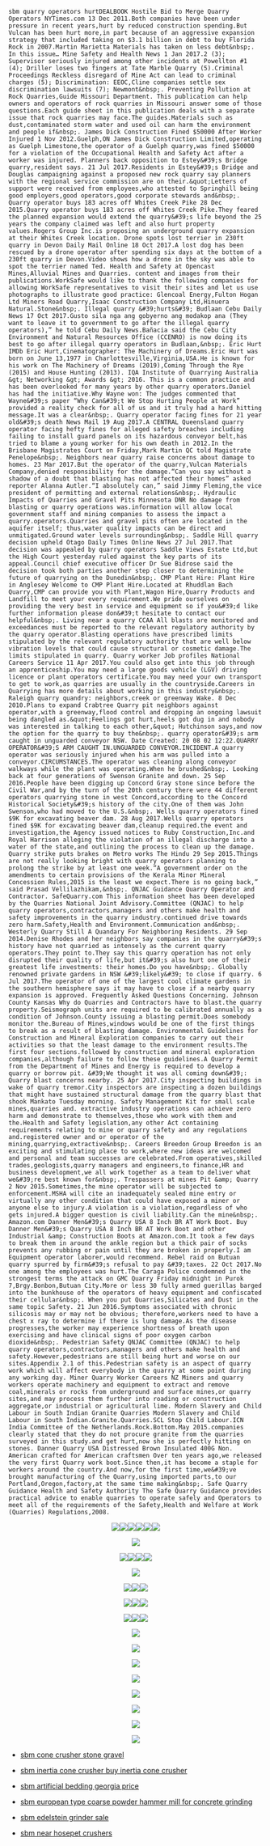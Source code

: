 
```
sbm quarry operators hurtDEALBOOK Hostile Bid to Merge Quarry Operators NYTimes.com 13 Dec 2011.Both companies have been under pressure in recent years,hurt by reduced construction spending.But Vulcan has been hurt more,in part because of an aggressive expansion strategy that included taking on $3.1 billion in debt to buy Florida Rock in 2007.Martin Marietta Materials has taken on less debt&nbsp;. In this issue… Mine Safety and Health News 1 Jan 2017.2 (3); Supervisor seriously injured among other incidents at Powellton #1 (4); Driller loses two fingers at Tate Marble Quarry (5).Criminal Proceedings Reckless disregard of Mine Act can lead to criminal charges (5); Discrimination: EEOC,Cline companies settle sex discrimination lawsuits (7); Newmont&nbsp;. Preventing Pollution at Rock Quarries,Guide Missouri Department. This publication can help owners and operators of rock quarries in Missouri answer some of those questions.Each guide sheet in this publication deals with a separate issue that rock quarries may face.The guides.Materials such as dust,contaminated storm water and used oil can harm the environment and people if&nbsp;. James Dick Construction Fined $50000 After Worker Injured 1 Nov 2012.Guelph,ON James Dick Construction Limited,operating as Guelph Limestone,the operator of a Guelph quarry,was fined $50000 for a violation of the Occupational Health and Safety Act after a worker was injured. Planners back opposition to Estey&#39;s Bridge quarry,resident says. 21 Jul 2017.Residents in Estey&#39;s Bridge and Douglas campaigning against a proposed new rock quarry say planners with the regional service commission are on their.&quot;Letters of support were received from employees,who attested to Springhill being good employers,good operators,good corporate stewards and&nbsp;. Quarry operator buys 183 acres off Whites Creek Pike 28 Dec 2015.Quarry operator buys 183 acres off Whites Creek Pike.They feared the planned expansion would extend the quarry&#39;s life beyond the 25 years the company claimed was left and also hurt property values.Rogers Group Inc.is proposing an underground quarry expansion at their Whites Creek location. Drone spots lost terrier in 230ft quarry in Devon Daily Mail Online 18 Oct 2017.A lost dog has been rescued by a drone operator after spending six days at the bottom of a 230ft quarry in Devon.Video shows how a drone in the sky was able to spot the terrier named Ted. Health and Safety at Opencast Mines,Alluvial Mines and Quarries. content and images from their publications.WorkSafe would like to thank the following companies for allowing WorkSafe representatives to visit their sites and let us use photographs to illustrate good practice: Glencoal Energy,Fulton Hogan Ltd Miners Road Quarry,Isaac Construction Company Ltd,Hinuera Natural.Stone&nbsp;. Illegal quarry &#39;hurts&#39; Budlaan Cebu Daily News 17 Oct 2017.Gusto sila nga ang gobyerno ang modakop ana (They want to leave it to government to go after the illegal quarry operators),” he told Cebu Daily News.Bañacia said the Cebu City Environment and Natural Resources Office (CCENRO) is now doing its best to go after illegal quarry operators in Budlaan,&nbsp;. Eric Hurt IMDb Eric Hurt,Cinematographer: The Machinery of Dreams.Eric Hurt was born on June 13,1977 in Charlottesville,Virginia,USA.He is known for his work on The Machinery of Dreams (2019),Coming Through the Rye (2015) and House Hunting (2013). IQA Institute of Quarrying Australia &gt; Networking &gt; Awards &gt; 2016. This is a common practice and has been overlooked for many years by other quarry operators.Daniel has had the initiative.Why Wayne won: The judges commented that Wayne&#39;s paper “Why Can&#39;t We Stop Hurting People at Work” provided a reality check for all of us and it truly had a hard hitting message.It was a clear&nbsp;. Quarry operator facing fines for 21 year old&#39;s death News Mail 19 Aug 2017.A CENTRAL Queensland quarry operator facing hefty fines for alleged safety breaches including failing to install guard panels on its hazardous conveyor belt,has tried to blame a young worker for his own death in 2012.In the Brisbane Magistrates Court on Friday,Mark Martin QC told Magistrate Penelope&nbsp;. Neighbors near quarry raise concerns about damage to homes. 23 Mar 2017.But the operator of the quarry,Vulcan Materials Company,denied responsibility for the damage.“Can you say without a shadow of a doubt that blasting has not affected their homes” asked reporter Alanna Autler.“I absolutely can,” said Jimmy Fleming,the vice president of permitting and external relations&nbsp;. Hydraulic Impacts of Quarries and Gravel Pits Minnesota DNR No damage from blasting or quarry operations was.information will allow local government staff and mining companies to assess the impact a quarry.operators.Quarries and gravel pits often are located in the aquifer itself; thus,water quality impacts can be direct and unmitigated.Ground water levels surrounding&nbsp;. Saddle Hill quarry decision upheld Otago Daily Times Online News 27 Jul 2017.That decision was appealed by quarry operators Saddle Views Estate Ltd,but the High Court yesterday ruled against the key parts of its appeal.Council chief executive officer Dr Sue Bidrose said the decision took both parties another step closer to determining the future of quarrying on the Dunedin&nbsp;. CMP Plant Hire: Plant Hire in Anglesey Welcome to CMP Plant Hire.Located at Rhuddlan Bach Quarry,CMP can provide you with Plant,Wagon Hire,Quarry Products and Landfill to meet your every requirement.We pride ourselves on providing the very best in service and equipment so if you&#39;d like further information please don&#39;t hesitate to contact our helpful&nbsp;. Living near a quarry CCAA All blasts are monitored and exceedances must be reported to the relevant regulatory authority by the quarry operator.Blasting operations have prescribed limits stipulated by the relevant regulatory authority that are well below vibration levels that could cause structural or cosmetic damage.The limits stipulated in quarry. Quarry worker Job profiles National Careers Service 11 Apr 2017.You could also get into this job through an apprenticeship.You may need a large goods vehicle (LGV) driving licence or plant operators certificate.You may need your own transport to get to work,as quarries are usually in the countryside.Careers in Quarrying has more details about working in this industry&nbsp;. Raleigh quarry quandry: neighbors,creek or greenway Wake. 8 Dec 2010.Plans to expand Crabtree Quarry pit neighbors against operator,with a greenway,flood control and dropping an ongoing lawsuit being dangled as.&quot;Feelings got hurt,heels got dug in and nobody was interested in talking to each other,&quot; Hutchinson says,and now the option for the quarry to buy the&nbsp;. quarry operator&#39;s arm caught in unguarded conveyor NSW. Date Created: 20 08 02 12:22.QUARRY OPERATOR&#39;S ARM CAUGHT IN.UNGUARDED CONVEYOR.INCIDENT.A quarry operator was seriously injured when his arm was pulled into a conveyor.CIRCUMSTANCES.The operator was cleaning along conveyor walkways while the plant was operating.When he brushed&nbsp;. Looking back at four generations of Swenson Granite and down. 25 Sep 2016.People have been digging up Concord Gray stone since before the Civil War,and by the turn of the 20th century there were 44 different operators quarrying stone in west Concord,according to the Concord Historical Society&#39;s history of the city.One of them was John Swenson,who had moved to the U.S.&nbsp;. Wells quarry operators fined $9K for excavating beaver dam. 28 Aug 2017.Wells quarry operators fined $9K for excavating beaver dam,cleanup required.the event and investigation,the Agency issued notices to Ruby Construction,Inc.and Royal Harrison alleging the violation of an illegal discharge into a water of the state,and outlining the process to clean up the damage. Quarry strike puts brakes on Metro works The Hindu 29 Sep 2015.Things are not really looking bright with quarry operators planning to prolong the strike by at least one week.“A government order on the amendments to certain provisions of the Kerala Minor Mineral Concession Rules,2015 is the least we expect.There is no going back,” said Prasad Vellilazhikam,&nbsp;. QNJAC Guidance Quarry Operator and Contractor. SafeQuarry.com This information sheet has been developed by the Quarries National Joint Advisory.Committee (QNJAC) to help quarry operators,contractors,managers and others make health and safety improvements in the quarry industry.continued drive towards zero harm.Safety,Health and Environment.Communication and&nbsp;. Westerly Quarry Still A Quandary For Neighboring Residents. 29 Sep 2014.Denise Rhodes and her neighbors say companies in the quarry&#39;s history have not quarried as intensely as the current quarry operators.They point to.They say this quarry operation has not only disrupted their quality of life,but it&#39;s also hurt one of their greatest life investments: their homes.Do you have&nbsp;. Globally renowned private gardens in NSW &#39;likely&#39; to close if quarry. 6 Jul 2017.The operator of one of the largest cool climate gardens in the southern hemisphere says it may have to close if a nearby quarry expansion is approved. Frequently Asked Questions Concerning. Johnson County Kansas Why do Quarries and Contractors have to blast.the quarry property.Seismograph units are required to be calibrated annually as a condition of Johnson.County issuing a blasting permit.Does somebody monitor the.Bureau of Mines,windows would be one of the first things to break as a result of blasting damage. Environmental Guidelines for Construction and Mineral Exploration companies to carry out their activities so that the least damage to the environment results.The first four sections.followed by construction and mineral exploration companies,although failure to follow these guidelines.A Quarry Permit from the Department of Mines and Energy is required to develop a quarry or borrow pit. &#39;We thought it was all coming down&#39;: Quarry blast concerns nearby. 25 Apr 2017.City inspecting buildings in wake of quarry tremor.City inspectors are inspecting a dozen buildings that might have sustained structural damage from the quarry blast that shook Mankato Tuesday morning. Safety Management Kit for small scale mines,quarries and. extractive industry operations can achieve zero harm and demonstrate to themselves,those who work with them and the.Health and Safety legislation,any other Act containing requirements relating to mine or quarry safety and any regulations and.registered owner and or operator of the mining,quarrying,extractive&nbsp;. Careers Breedon Group Breedon is an exciting and stimulating place to work,where new ideas are welcomed and personal and team successes are celebrated.From operatives,skilled trades,geologists,quarry managers and engineers,to finance,HR and business development,we all work together as a team to deliver what we&#39;re best known for&nbsp;. Trespassers at mines Pit &amp; Quarry 2 Nov 2015.Sometimes,the mine operator will be subjected to enforcement.MSHA will cite an inadequately sealed mine entry or virtually any other condition that could have exposed a miner or anyone else to injury.A violation is a violation,regardless of who gets injured.A bigger question is civil liability.Can the mine&nbsp;. Amazon.com Danner Men&#39;s Quarry USA 8 Inch BR AT Work Boot. Buy Danner Men&#39;s Quarry USA 8 Inch BR AT Work Boot and other Industrial &amp; Construction Boots at Amazon.com.It took a few days to break them in around the ankle region but a thick pair of socks prevents any rubbing or pain until they are broken in properly.I am Equipment operator laborer,would recommend. Rebel raid on Butuan quarry spurred by firm&#39;s refusal to pay &#39;taxes. 22 Oct 2017.No one among the employees was hurt.The Caraga Police condemned in the strongest terms the attack on GMC Quarry Friday midnight in Purok 7,Brgy.Bonbon,Butuan City.More or less 30 fully armed guerillas barged into the bunkhouse of the operators of heavy equipment and confiscated their cellular&nbsp;. When you put Quarries,Silicates and Dust in the same topic Safety. 21 Jun 2016.Symptoms associated with chronic silicosis may or may not be obvious; therefore,workers need to have a chest x ray to determine if there is lung damage.As the disease progresses,the worker may experience shortness of breath upon exercising and have clinical signs of poor oxygen carbon dioxide&nbsp;. Pedestrian Safety QNJAC Committee (QNJAC) to help quarry operators,contractors,managers and others make health and safety.However,pedestrians are still being hurt and worse on our sites.Appendix 2.1 of this.Pedestrian safety is an aspect of quarry work which will affect everybody in the quarry at some point during any working day. Miner Quarry Worker Careers NZ Miners and quarry workers operate machinery and equipment to extract and remove coal,minerals or rocks from underground and surface mines,or quarry sites,and may process them further into roading or construction aggregate,or industrial or agricultural lime. Modern Slavery and Child Labour in South Indian Granite Quarries Modern Slavery and Child Labour in South Indian.Granite.Quarries.SCL Stop Child Labour.ICN India Committee of the Netherlands.Rock.Bottom.May 2015.companies clearly stated that they do not procure granite from the quarries surveyed in this study.and get hurt,now she is perfectly hitting on stones. Danner Quarry USA Distressed Brown Insulated 400G Non. American crafted for American craftsmen Over ten years ago,we released the very first Quarry work boot.Since then,it has become a staple for workers around the country.And now,for the first time,we&#39;ve brought manufacturing of the Quarry,using imported parts,to our Portland,Oregon,factory,at the same time making&nbsp;. Safe Quarry Guidance Health and Safety Authority The Safe Quarry Guidance provides practical advice to enable quarries to operate safely and Operators to meet all of the requirements of the Safety,Health and Welfare at Work (Quarries) Regulations,2008. 
```

<div align="center">
  
<a rel="nofollow" href="https://m.shibang-china.com?f=github&k=sbm+quarry+operators+hurt"><img src="https://static.shibang-china.com/en/l.png"></a><img src="https://static.shibang-china.com/en/hw.png"><a rel="nofollow" href="https://m.shibang-china.com/product/?f=github&k=sbm+quarry+operators+hurt"><img src="https://static.shibang-china.com/en/p.png"></a><a rel="nofollow" href="https://m.shibang-china.com/cases/?f=github&k=sbm+quarry+operators+hurt"><img src="https://static.shibang-china.com/en/c.png"></a><a rel="nofollow" href="https://m.shibang-china.com/news/?f=github&k=sbm+quarry+operators+hurt"><img src="https://static.shibang-china.com/en/n.png"></a><a rel="nofollow" href="https://m.shibang-china.com?f=github&k=sbm+quarry+operators+hurt"><img src="https://static.shibang-china.com/en/m.png"></a>

<a rel="nofollow" href="https://m.shibang-china.com/product/?f=github&k=sbm+quarry+operators+hurt"><img src="https://static.shibang-china.com/en/b.jpg"></a>
  
<a rel="nofollow" href="https://m.shibang-china.com/solution-aggregate.html?f=github&k=sbm+quarry+operators+hurt"><img src="https://static.shibang-china.com/en/a.jpg"></a><a rel="nofollow" href="https://m.shibang-china.com/solution-mine.html?f=github&k=sbm+quarry+operators+hurt"><img src="https://static.shibang-china.com/en/m.jpg"></a><a rel="nofollow" href="https://m.shibang-china.com/solution-mill.html?f=github&k=sbm+quarry+operators+hurt"><img src="https://static.shibang-china.com/en/g.jpg"></a><a rel="nofollow" href="https://m.shibang-china.com/solution-epc.html?f=github&k=sbm+quarry+operators+hurt"><img src="https://static.shibang-china.com/en/e.jpg"></a>

<a rel="nofollow" href="https://m.shibang-china.com/product/?f=github&k=sbm+quarry+operators+hurt"><img src="https://static.shibang-china.com/en/a-p.png"></a>

<a rel="nofollow" href="https://m.shibang-china.com/product/crusher/c6x.html?f=github&k=sbm+quarry+operators+hurt"><img src="https://static.shibang-china.com/en/j.jpg"></a><a rel="nofollow" href="https://m.shibang-china.com/product/crusher/ci5x.html?f=github&k=sbm+quarry+operators+hurt"><img src="https://static.shibang-china.com/en/i.jpg"></a><a rel="nofollow" href="https://m.shibang-china.com/product/crusher/hst.html?f=github&k=sbm+quarry+operators+hurt"><img src="https://static.shibang-china.com/en/c.jpg"></a>

<a rel="nofollow" href="https://m.shibang-china.com/product/mill/mtw.html?f=github&k=sbm+quarry+operators+hurt"><img src="https://static.shibang-china.com/en/mtw.jpg"></a><a rel="nofollow" href="https://m.shibang-china.com/product/mill/scm.html?f=github&k=sbm+quarry+operators+hurt"><img src="https://static.shibang-china.com/en/scm.jpg"></a><a rel="nofollow" href="https://m.shibang-china.com/product/mill/lm.html?f=github&k=sbm+quarry+operators+hurt"><img src="https://static.shibang-china.com/en/lm.jpg"></a>

<a rel="nofollow" href="https://m.shibang-china.com/product/sand/vsi6x.html?f=github&k=sbm+quarry+operators+hurt"><img src="https://static.shibang-china.com/en/6x.jpg"></a><a rel="nofollow" href="https://m.shibang-china.com/product/sand/vu.html?f=github&k=sbm+quarry+operators+hurt"><img src="https://static.shibang-china.com/en/vu.jpg"></a><a rel="nofollow" href="https://m.shibang-china.com/product/mobile/klun.html?f=github&k=sbm+quarry+operators+hurt"><img src="https://static.shibang-china.com/en/k.jpg"></a>

<a rel="nofollow" href="https://m.shibang-china.com/cases/?f=github&k=sbm+quarry+operators+hurt"><img src="https://static.shibang-china.com/en/case.png"></a>

<a rel="nofollow" href="https://m.shibang-china.com/cases/aggregate/202.html?f=github&k=sbm+quarry+operators+hurt"><img src="https://static.shibang-china.com/en/c-1.jpg"></a>

<a rel="nofollow" href="https://m.shibang-china.com/cases/aggregate/203.html?f=github&k=sbm+quarry+operators+hurt"><img src="https://static.shibang-china.com/en/c-2.jpg"></a>

<a rel="nofollow" href="https://m.shibang-china.com/cases/mill/123.html?f=github&k=sbm+quarry+operators+hurt"><img src="https://static.shibang-china.com/en/c-3.jpg"></a>

<a rel="nofollow" href="https://m.shibang-china.com/contact_us.html?f=github&k=sbm+quarry+operators+hurt"><img src="https://static.shibang-china.com/en/contact.png"></a>

<a rel="nofollow" href="https://swt.shibang-china.com/?f=github&k=sbm+quarry+operators+hurt"><img src="https://static.shibang-china.com/en/chat.png"></a>

<a rel="nofollow" href="https://whatsapp.shibangsoft.com/WhatsApp.php?f=github&k=sbm+quarry+operators+hurt"><img src="https://static.shibang-china.com/en/whatsapp.png"></a>

<a rel="nofollow" href="https://m.shibang-china.com/?f=github&k=sbm+quarry+operators+hurt"><img src="https://static.shibang-china.com/en/website.png"></a>

</div>


* [sbm cone crusher stone gravel](sbm%20cone%20crusher%20stone%20gravel.md)

* [sbm inertia cone crusher buy inertia cone crusher](sbm%20inertia%20cone%20crusher%20buy%20inertia%20cone%20crusher.md)

* [sbm artificial bedding georgia price](sbm%20artificial%20bedding%20georgia%20price.md)

* [sbm european type coarse powder hammer mill for concrete grinding](sbm%20european%20type%20coarse%20powder%20hammer%20mill%20for%20concrete%20grinding.md)

* [sbm edelstein grinder sale](sbm%20edelstein%20grinder%20sale.md)

* [sbm near hosepet crushers](sbm%20near%20hosepet%20crushers.md)